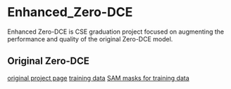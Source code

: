 # Enhanced_Zero-DCE
Enhanced Zero-DCE is CSE graduation project focused on augmenting the performance and quality of the original Zero-DCE model.

## Original Zero-DCE
[original project page](https://github.com/Li-Chongyi/Zero-DCE)
[training data](https://drive.google.com/file/d/1GAB3uGsmAyLgtDBDONbil08vVu5wJcG3/view)
[SAM masks for training data]()

